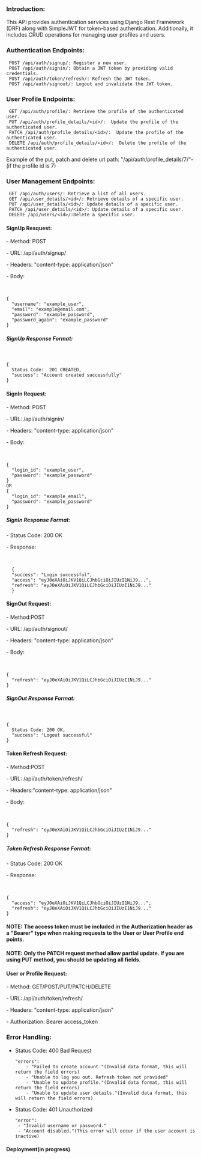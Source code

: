 <h3>Introduction:</h3>
<p>This API provides authentication services using Django Rest Framework (DRF) along with SimpleJWT for token-based authentication. Additionally, it includes CRUD operations for managing user profiles and users.</p>

<h3>Authentication Endpoints:</h3>

     POST /api/auth/signup/: Register a new user.
     POST /api/auth/signin/: Obtain a JWT token by providing valid credentials.
     POST /api/auth/token/refresh/: Refresh the JWT token.
     POST /api/auth/signout/: Logout and invalidate the JWT token.


<h3>User Profile Endpoints:</h3>

     GET /api/auth/profile/: Retrieve the profile of the authenticated user.
     PUT /api/auth/profile_details/<id>/:  Update the profile of the authenticated user. 
     PATCH /api/auth/profile_details/<id>/:  Update the profile of the authenticated user.
     DELETE /api/auth/profile_details/<id>/:  Delete the profile of the authenticated user.

<p>Example of the put, patch and delete url path: "/api/auth/profile_details/7/"- (if the profile id is 7)</p>


<h3>User Management Endpoints:</h3>

     GET /api/auth/users/: Retrieve a list of all users.
     GET /api/user_details/<id>/: Retrieve details of a specific user.
     PUT /api/user_details/<id>/: Update details of a specific user.
     PATCH /api/user_details/<id>/: Update details of a specific user.
     DELETE /api/users/<id>/:Delete a specific user.


<h4> SignUp Resquest: </h4>

<p>- Method: POST</p>
<p>- URL: /api/auth/signup/</p>
<p>- Headers: "content-type: application/json" </p>
<p>- Body: </p> <br>

    {
      "username": "example_user",
      "email": "example@email.com",
      "password": "example_password",
      "password_again": "example_password"
    }
    
<h5> SignUp Response Format: </h5> <br>
  
    {
      Status Code:  201 CREATED,
      "success": "Account created successfully"
    }

<h4> SignIn  Request: </h4>
<p>- Method: POST</p>
<p>- URL: /api/auth/signin/</p>
<p>- Headers: "content-type: application/json" </p>
<p>- Body: </p> <br>

    {
      "login_id": "example_user", 
      "password": "example_password"
    }  
    OR  
    {
      "login_id": "example_email", 
      "password": "example_password"
    } 

<h5> SignIn Response Format:</h5>
<p>- Status Code:  200 OK</p>
<p>- Response: </p> <br>
      
      {
      "success": "Login successful",
      "access": "eyJ0eXAiOiJKV1QiLCJhbGciOiJIUzI1NiJ9...",
      "refresh": "eyJ0eXAiOiJKV1QiLCJhbGciOiJIUzI1NiJ9..."
      }
      
<h4> SignOut  Request: </h4>
<p>- Method:POST</p>
<p>- URL: /api/auth/signout/</p>
<p>- Headers: "content-type: application/json" </p>
<p>- Body: </p> <br>

    {
      "refresh": "eyJ0eXAiOiJKV1QiLCJhbGciOiJIUzI1NiJ9..."
    } 

<h5> SignOut Response Format:</h5><br>
    
    {
      Status Code: 200 OK,
      "success": "Logout successful"
    }

<h4> Token Refresh Request: </h4>
<p>- Method:POST</p>
<p>- URL: /api/auth/token/refresh/</p>
<p>- Headers:"content-type: application/json"</p>
<p>- Body:</p><br>

    {
      "refresh": "eyJ0eXAiOiJKV1QiLCJhbGciOiJIUzI1NiJ9..."
    } 

<h5>Token Refresh Response Format:</h5>
<p>- Status Code:  200 OK</p>
<p>- Response: </p> <br>
  
    {
      "access": "eyJ0eXAiOiJKV1QiLCJhbGciOiJIUzI1NiJ9...",
      "refresh": "eyJ0eXAiOiJKV1QiLCJhbGciOiJIUzI1NiJ9..." 
    }


<h4>NOTE: The access token must be included in the Authorization header as a "Bearer" type when making requests to the User or User Profile end points.</h4>
<h4>NOTE: Only the PATCH request method allow partial update. If you are using PUT method, you should be updating all fields.</h4>

<h4> User or Profile Request: </h4>
<p>- Method: GET/POST/PUT/PATCH/DELETE</p>
<p>- URL: /api/auth/token/refresh/</p>
<p>- Headers: "content-type: application/json"</p>
<p>- Authorization: Bearer access_token</p>



<h3>Error Handling:</h3>

  - Status Code: 400 Bad Request <br>
  
        "errors": 
            - "Failed to create account."(Invalid data format, this will return the field errors)
            - "Unable to log you out. Refresh token not provided"
            - "Unable to update profile."(Invalid data format, this will return the field errors)
            - "Unable to update user details."(Invalid data format, this will return the field errors) 

  - Status Code: 401 Unauthorized <br>
    
        "error":
         - "Invalid username or password."
         - "Account disabled."(This error will occur if the user account is inactive)


<h4> Deployment(in progress)</h4>

